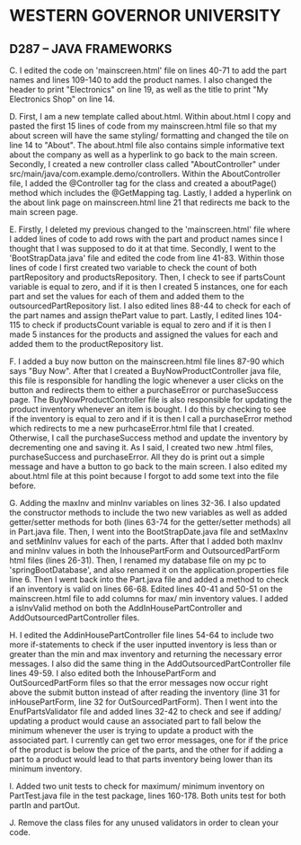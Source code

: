 # WESTERN GOVERNOR UNIVERSITY 
## D287 – JAVA FRAMEWORKS


C.  I edited the code on 'mainscreen.html' file on lines 40-71 to add the part names and lines 109-140 to add the product names. I also changed the header to 
    print "Electronics" on line 19, as well as the title to print "My Electronics Shop" on line 14. 


D.  First, I am a new template called about.html. Within about.html I copy and pasted the first 15 lines of code from my mainscreen.html file so that my about 
    screen will have the same styling/ formatting and changed the tile on line 14 to "About". The about.html file also contains simple informative text about the 
    company as well as a hyperlink to go back to the main screen. Secondly, I created a new controller class called "AboutController" under 
    src/main/java/com.example.demo/controllers. Within the AboutController file, I added the @Controller tag for the class and created a aboutPage() method which
    includes the @GetMapping tag. Lastly, I added a hyperlink on the about link page on mainscreen.html line 21 that redirects me back to the main screen page. 


E.  Firstly, I deleted my previous changed to the 'mainscreen.html' file where I added lines of code to add rows with the part and product names since I thought
    that I was supposed to do it at that time. Secondly, I went to the 'BootStrapData.java' file and edited the code from line 41-83. Within those lines of code 
    I first created two variable to check the count of both partRepository and productsRepository. Then, I check to see if partsCount variable is equal to zero, 
    and if it is then I created 5 instances, one for each part and set the values for each of them and added them to the outsourcedPartRepository list. I also 
    edited lines 88-44 to check for each of the part names and assign thePart value to part. Lastly, I edited lines 104-115 to check if productsCount variable is 
    equal to zero and if it is then I made 5 instances for the products and assigned the values for each and added them to the productRepository list. 


F.  I added a buy now button on the mainscreen.html file lines 87-90 which says "Buy Now". After that I created a BuyNowProductController java file, this file is
    responsible for handling the logic whenever a user clicks on the button and redirects them to either a purchaseError or purchaseSuccess page. The 
    BuyNowProductController file is also responsible for updating the product inventory whenever an item is bought. I do this by checking to see if the inventory 
    is equal to zero and if it is then I call a purchaseError method which redirects to me a new purhcaseError.html file that I created. Otherwise, I call the 
    purchaseSuccess method and update the inventory by decrementing one and saving it. As I said, I created two new .html files, purchaseSuccess and purchaseError.
    All they do is print out a simple message and have a button to go back to the main screen. I also edited my about.html file at this point because I forgot to
    add some text into the file before. 



G.  Adding the maxInv and minInv variables on lines 32-36. I also updated the constructor methods to include the two new variables as well as added getter/setter 
    methods for both (lines 63-74 for the getter/setter methods) all in Part.java file. Then, I went into the BootStrapDate.java file and setMaxInv and setMinInv 
    values for each of the parts. After that I added both maxInv and minInv values in both the InhousePartForm and OutsourcedPartForm html files (lines 26-31). Then, I renamed my 
    database file on my pc to 'springBootDatabase', and also renamed it on the application.properties file line 6. Then I went back into the Part.java file and 
    added a method to check if an inventory is valid on lines 66-68. Edited lines 40-41 and 50-51 on the mainscreen.html file to add columns for max/ min 
    inventory values. I added a isInvValid method on both the AddInHousePartController and AddOutsourcedPartController files. 


H.  I edited the AddinHousePartController file lines 54-64 to include two more if-statements to check if the user inputted inventory is less than or greater than 
    the min and max inventory and returning the necessary error messages. I also did the same thing in the AddOutsourcedPartController file lines 49-59. I also 
    edited both the InhousePartForm and OutSourcedPartForm files so that the error messages now occur right above the submit button instead of after reading the 
    inventory (line 31 for inHousePartForm, line 32 for OutSourcedPartForm). Then I went into the EnufPartsValidator file and added lines 32-42 to check and see 
    if adding/ updating a product would cause an associated part to fall below the minimum whenever the user is trying to update a product with the associated part.
    I currently can get two error messages, one for if the price of the product is below the price of the parts, and the other for if adding a part to a product 
    would lead to that parts inventory being lower than its minimum inventory. 


I.  Added two unit tests to check for maximum/ minimum inventory on PartTest.java file in the test package, lines 160-178. Both units test for both partIn and 
    partOut.


J.  Remove the class files for any unused validators in order to clean your code.
